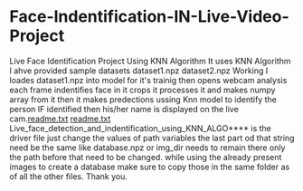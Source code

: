# Face-Indentification-IN-Live-Video-Project
Live Face Identification Project Using KNN Algorithm
It uses KNN Algorithm
I ahve provided sample datasets
dataset1.npz
dataset2.npz
Working
I loades dataset1.npz into model for it's trainig
then opens webcam
analysis each frame
indentifies face in it
crops it
processes it and makes numpy array from it
then it makes predections ussing Knn model to identify the person
IF identified then his/her name is displayed on the live cam.[readme.txt](https://github.com/PiyushKarmhe/Face-Indentification-IN-Live-Video-Project/files/7650764/readme.txt)
[readme.txt](https://github.com/PiyushKarmhe/Face-Indentification-IN-Live-Video-Project/files/7650767/readme.txt)
Live_face_detection_and_indentification_using_KNN_ALGO**** is the driver file
just change the values of path variables the last part od that string need be the same like database.npz or img_dir needs to remain there only the path before that need to be changed.
while using the already present images to create a database make sure to copy those in the same folder as of all the other files.
Thank you.
